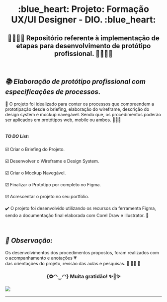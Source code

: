  <h1 align="center"> :blue_heart: Projeto: Formação UX/UI Designer - DIO. :blue_heart:<br/>
 </h1>

<h2 align="center"> 💛👩‍💻🧡 Repositório referente à implementação de etapas para desenvolvimento de protótipo profissional. 🧡👩‍💻💛 </h2><br/>


***<h2> 📚 Elaboração de protótipo profissional com especificações de processos. </h2>***

:blue_book: O projeto foi idealizado para conter os processos que compreendem a prototipação desde o briefing, elaboração do wireframe, descrição do design system e mockup navegável. Sendo que, os procedimentos poderão ser aplicados em protótipos web, mobile ou ambos. :blue_heart::heart_eyes::green_heart: <br/><br/> 

<h5> TO DO List:  </h5> 

:ballot_box_with_check: Criar o Briefing do Projeto.  

:ballot_box_with_check: Desenvolver o Wireframe e Design System.  

:ballot_box_with_check: Criar o Mockup Navegável. 

:ballot_box_with_check: Finalizar o Protótipo por completo no Figma. 

:ballot_box_with_check: Acrescentar o projeto no seu portfólio.


:heavy_check_mark: O projeto foi desenvolvido utilizando os recursos da ferramenta Figma, sendo a documentação final elaborada com Corel Draw e Illustrator. :sparkling_heart:  <br/>


<br/>***<h2> :pencil: Observação: </h2>***
Os desenvolvimentos dos procedimentos propostos, foram realizados 
com o acompanhamento e anotações 💗<br/>das orientações do projeto, revisão das aulas e pesquisas. 💛 👩‍💻 🧡
  
<h3 align="center"> {✿◠‿◠} Muita gratidão! ✨🤗✨<br/><h3>  


![](https://www.webtempleasia.com/website-design-blog/data/editor/post-img/22-web-design-ux-ui-design/ux-ui-design-01-1003x627.png?v=1560391571727)
___
